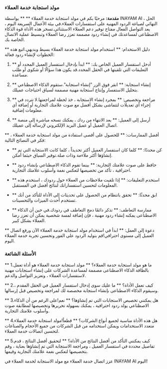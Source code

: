 ### مولد استجابة خدمة العملاء

**مقدمة:**
مرحبًا بكم في مولد استجابة خدمة العملاء ** ** بواسطة INAYAM AI ، الحل النهائي لصياغة الردود المهنية على استفسارات العملاء.في بيئة الأعمال السريعة اليوم ، يعد التواصل الفعال مفتاح توفير دعم العملاء الاستثنائي.تسخر هذه الأداة قوة الذكاء الاصطناعى لمساعدتك في إنشاء ردود مصممة تعزز رضا العملاء وتبسيط عملية الاتصال الخاصة بك.

** دليل الاستخدام: **
استخدام مولد استجابة خدمة العملاء بسيط وبديهي.اتبع هذه الخطوات لإنشاء ردود فعالة:

1. ** أدخل استفسار العميل الخاص بك: ** ابدأ بإدخال استفسار العميل المحدد أو التعليقات التي تلقيتها في الحقل المحدد.قد يكون هذا سؤالًا أو شكوى أو طلب مساعدة.

2. ** إنشاء استجابة: ** انقر فوق الزر "إنشاء استجابة".ستقوم الذكاء الاصطناعي بتحليل الاستفسار وإنتاج استجابة مهنية مصممة لسياق احتياجات عميلك.

3. ** مراجعة وتخصيص: ** بمجرد إنشاء الاستجابة ، خذ لحظة لمراجعتها.لا تتردد في إجراء أي تعديلات لتتماشى بشكل أفضل مع صوت علامتك التجارية أو إضافة أي معلومات إضافية.

4. ** أرسل إلى العميل: ** بعد الانتهاء من ردك ، يمكنك نسخه مباشرة إلى منصة اتصال العميل أو عميل البريد الإلكتروني لإرساله إلى عميلك.

** أفضل الممارسات: **
للحصول على أقصى استفادة من مولد استجابة خدمة العملاء ، فكر في النصائح التالية:

- ** كن محددًا: ** كلما كان استفسار العميل أكثر تحديداً ، كلما كانت الاستجابة التي تم إنشاؤها أكثر ملاءمة وذات صلة.توفير السياق حيثما أمكن.

- ** حافظ على صوت علامتك التجارية: ** بينما تقوم الذكاء الاصطناعي بإنشاء ردود احترافية ، تأكد من تخصيصها لتعكس نغمة وأسلوب علامتك التجارية.

- ** استخدم التعليقات: ** إذا تلقيت ملاحظات من العملاء حول ردودك ، استخدم هذه المعلومات لتحسين استفساراتك لنتائج أفضل في المستقبل.

- ** ابق محدثًا: ** تحقق بانتظام من الحصول على تحديثات إلى الأداة للتأكد من أنك تستخدم أحدث الميزات والتحسينات.

- ** ممارسة التعاطف: ** تذكر دائمًا دمج التعاطف في ردودك.في حين أن الذكاء الاصطناعى يمكنه إنشاء ردود مهنية ، فإن إضافة لمسة شخصية يمكن أن تعزز رضا العملاء بشكل كبير.

** دعوة إلى العمل: **
ابدأ في استخدام مولد استجابة خدمة العملاء الآن ورفع اتصال العميل إلى مستوى احترافي!قم بتوليد الردود على الفور وتحسين تجربة خدمة العملاء اليوم.

### الأسئلة الشائعة

** 1.ما هو مولد استجابة خدمة العملاء؟ **
مولد استجابة خدمة العملاء هو أداة تعمل بالطاقة الذكاء الاصطناعى مصممة لمساعدة الشركات على إنشاء استجابات مهنية لاستفسارات العملاء ، وتعزيز التواصل والدعم.

** 2.كيف تعمل الأداة؟ **
ما عليك سوى إدخال استفسار العميل في الحقل المقدم ، وسيقوم الذكاء الاصطناعى بإنشاء استجابة مخصصة لك لمراجعة وتخصيص قبل إرسالها.

** 3.هل يمكنني تخصيص الاستجابات التي تم إنشاؤها؟ **
نعم!على الرغم من أن الذكاء الاصطناعي يولد ردود احترافية ، يمكنك بسهولة تحريرها وتخصيصها لمطابقة صوت وأسلوب علامتك التجارية.

** 4.هل هذه الأداة مناسبة لجميع أنواع الشركات؟ **
قطعاً!مولد استجابة خدمة العملاء متعدد الاستخدامات ويمكن استخدامه من قبل الشركات من جميع الأحجام والصناعات لتحسين اتصالات خدمة العملاء.

** 5.كيف يمكنني التأكد من أفضل النتائج من الأداة؟ **
لتحقيق أفضل النتائج ، قدم تفاصيل محددة في استفسار العميل ، ومراجعة الاستجابة التي تم إنشاؤها بعناية ، وقم بتخصيصها لتعكس نغمة علامتك التجارية وقيمها.

عزز اتصال خدمة العملاء مع مولد الاستجابة لخدمة العملاء في INAYAM AI اليوم!